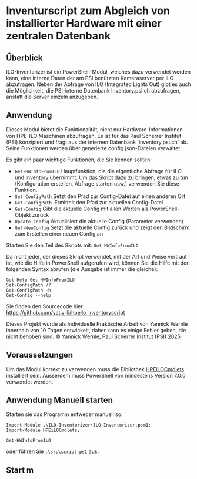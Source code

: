 # Inventurscript zum Abgleich von installierter Hardware mit einer zentralen Datenbank

## Überblick

ILO-Inventarizer ist ein PowerShell-Modul, welches dazu verwendet werden kann, eine interne Daten der am PSI benützten Kameraserver per ILO abzufragen.
Neben der Abfrage von ILO (Integrated Lights Out) gibt es auch die Möglichkeit, die PSI-interne Datenbank Inventory.psi.ch abzufragen, anstatt die Server einzeln anzugeben.

## Anwendung

Dieses Modul bietet die Funktionalität, nicht nur Hardware-Informationen von HPE-ILO Maschinen abzufragen. Es ist für das Paul Scherrer Institut (PSI) konzipiert und fragt
aus der internen Datenbank 'inventory.psi.ch' ab. Seine Funktionen werden über generierte config.json-Dateien verwaltet.

Es gibt ein paar wichtige Funktionen, die Sie kennen sollten:

- `Get-HWInfoFromILO` Hauptfunktion, die die eigentliche Abfrage für ILO und Inventory übernimmt. Um das Skript dazu zu bringen, etwas zu tun (Konfiguration erstellen, Abfrage starten usw.) verwenden Sie diese Funktion.
- `Set-ConfigPath` Setzt den Pfad zur Config-Datei auf einen anderen Ort
- `Get-ConfigPath `Ermittelt den Pfad zur aktuellen Config-Datei
- `Get-Config` Gibt die aktuelle Config mit allen Werten als PowerShell-Objekt zurück
- `Update-Config` Aktualisiert die aktuelle Config (Parameter verwenden)
- `Get-NewConfig` Setzt die aktuelle Config zurück und zeigt den Bildschirm zum Erstellen einer neuen Config an

Starten Sie den Teil des Skripts mit:
`Get-HWInfoFromILO`

Da nicht jeder, der dieses Skript verwendet, mit der Art und Weise vertraut ist, wie die Hilfe in PowerShell aufgerufen wird, können Sie die Hilfe mit der folgenden Syntax abrufen (die Ausgabe ist immer die gleiche):
```
Get-Help Get-HWInfoFromILO
Set-ConfigPath /?`
Get-ConfigPath -h
Get-Config --help
```
Sie finden den Sourcecode hier: https://github.com/yativilli/hpeilo_inventoryscript

Dieses Projekt wurde als Individuelle Praktische Arbeit von Yannick Wernle innerhalb von 10 Tagen entwickelt, daher kann es einige Fehler geben, die nicht behoben sind.
© Yannick Wernle, Paul Scherrer Institut (PSI) 2025

## Voraussetzungen

Um das Modul korrekt zu verwenden muss die Bibliothek [HPEiLOCmdlets](https://www.powershellgallery.com/packages/HPEiLOCmdlets/4.4.0.0) installiert sein.
Ausserdem muss PowerShell von mindestens Version 7.0.0 verwendet werden.

## Anwendung Manuell starten
Starten sie das Programm entweder manuell so:

```
Import-Module .\ILO-Inventorizer\ILO-Inventorizer.psm1;
Import-Module HPEiLOCmdlets;

Get-HWInfoFromILO
```

oder führen Sie `.\src\script.ps1` aus.

## Start m
